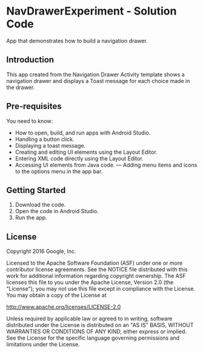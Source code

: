 NavDrawerExperiment - Solution Code
===================================

App that demonstrates how to build a navigation drawer.

Introduction
------------

This app created from the Navigation Drawer Activity template shows a navigation
drawer and displays a Toast message for each choice made in the drawer.

Pre-requisites
--------------

You need to know:
- How to open, build, and run apps with Android Studio.
- Handling a button click.
- Displaying a toast message.
- Creating and editing UI elements using the Layout Editor.
- Entering XML code directly using the Layout Editor.
- Accessing UI elements from Java code.
— Adding menu items and icons to the options menu in the app bar.


Getting Started
---------------

1. Download the code.
2. Open the code in Android Studio.
3. Run the app.


License
-------

Copyright 2016 Google, Inc.

Licensed to the Apache Software Foundation (ASF) under one or more contributor
license agreements.  See the NOTICE file distributed with this work for
additional information regarding copyright ownership.  The ASF licenses this
file to you under the Apache License, Version 2.0 (the "License"); you may not
use this file except in compliance with the License.  You may obtain a copy of
the License at

  http://www.apache.org/licenses/LICENSE-2.0

Unless required by applicable law or agreed to in writing, software
distributed under the License is distributed on an "AS IS" BASIS, WITHOUT
WARRANTIES OR CONDITIONS OF ANY KIND, either express or implied.  See the
License for the specific language governing permissions and limitations under
the License.
